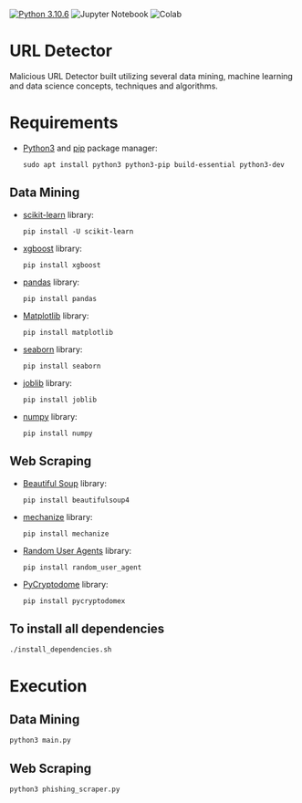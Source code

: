 [![Python 3.10.6](https://img.shields.io/badge/Python-3776AB?style=for-the-badge&logo=python&logoColor=white)](https://www.python.org/downloads/release/python-3106/)
![Jupyter Notebook](https://img.shields.io/badge/jupyter-%23FA0F00.svg?style=for-the-badge&logo=jupyter&logoColor=white)
![Colab](https://img.shields.io/badge/Colab-F9AB00?style=for-the-badge&logo=googlecolab&color=525252)
# URL Detector

Malicious URL Detector built utilizing several data mining, machine learning and data science concepts, techniques and algorithms.

# Requirements

- [Python3](https://python.org) and [pip](https://pip.pypa.io/en/stable/installation/) package manager:

      sudo apt install python3 python3-pip build-essential python3-dev
      
## Data Mining

- [scikit-learn](https://scikit-learn.org/stable/index.html) library:

      pip install -U scikit-learn
      
- [xgboost](https://xgboost.readthedocs.io/en/stable/) library:
 
      pip install xgboost
       
- [pandas](https://pandas.pydata.org/) library:

      pip install pandas
       
- [Matplotlib](https://matplotlib.org/) library:
 
      pip install matplotlib
       
- [seaborn](https://seaborn.pydata.org/) library:
 
      pip install seaborn
      
- [joblib](https://joblib.readthedocs.io/en/latest/index.html) library:
 
      pip install joblib
      
- [numpy](https://numpy.org/) library:

      pip install numpy
      
## Web Scraping
      
- [Beautiful Soup](https://www.crummy.com/software/BeautifulSoup/bs4/doc/) library:
 
      pip install beautifulsoup4
      
- [mechanize](https://mechanize.readthedocs.io/en/latest/) library:
 
      pip install mechanize
      
- [Random User Agents](https://pypi.org/project/random-user-agent/) library:
 
      pip install random_user_agent
      
- [PyCryptodome](https://pycryptodome.readthedocs.io/en/latest/src/introduction.html) library:
 
      pip install pycryptodomex
       
## To install all dependencies

    ./install_dependencies.sh

# Execution

## Data Mining

    python3 main.py
    
## Web Scraping
      
    python3 phishing_scraper.py
    
